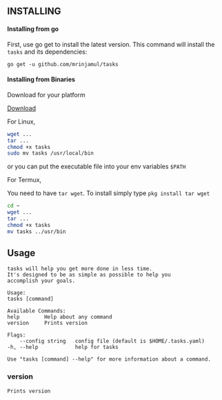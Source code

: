 ## INSTALLING

#### Installing from go

First, use go get to install the latest version. This command will install the `tasks` and its dependencies:

`go get -u github.com/mrinjamul/tasks`

#### Installing from Binaries

Download for your platform

[Download](https://github.com/mrinjamul/tasks/releases)

For Linux,

```sh
wget ...
tar ...
chmod +x tasks
sudo mv tasks /usr/local/bin
```

or you can put the executable file into your env variables `$PATH`

For Termux,

You need to have `tar wget`. To install simply type `pkg install tar wget`

```sh
cd ~
wget ...
tar ...
chmod +x tasks
mv tasks ../usr/bin
```

## Usage

    tasks will help you get more done in less time.
    It's designed to be as simple as possible to help you
    accomplish your goals.

    Usage:
    tasks [command]

    Available Commands:
    help        Help about any command
    version     Prints version

    Flags:
        --config string   config file (default is $HOME/.tasks.yaml)
    -h, --help            help for tasks

    Use "tasks [command] --help" for more information about a command.

### version

    Prints version
